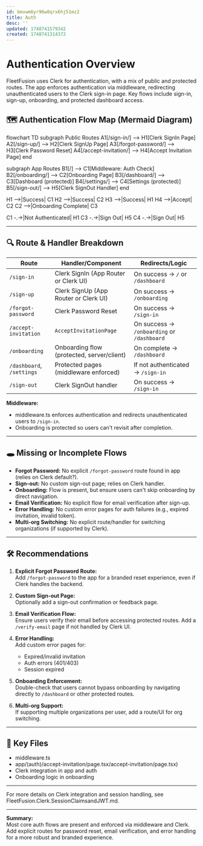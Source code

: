 ```yaml
---
id: bmvwm6yr96w8qrx6hj51mz2
title: Auth
desc: ''
updated: 1748741579342
created: 1748741314372
---
```


# Authentication Overview
FleetFusion uses Clerk for authentication, with a mix of public and protected routes. The app enforces authentication via middleware, redirecting unauthenticated users to the Clerk sign-in page. Key flows include sign-in, sign-up, onboarding, and protected dashboard access.

## 🗺️ Authentication Flow Map (Mermaid Diagram)

flowchart TD
  subgraph Public Routes
    A1[/sign-in/] --> H1[Clerk SignIn Page]
    A2[/sign-up/] --> H2[Clerk SignUp Page]
    A3[/forgot-password/] --> H3[Clerk Password Reset]
    A4[/accept-invitation/] --> H4[Accept Invitation Page]
  end

  subgraph App Routes
    B1[/] --> C1[Middleware: Auth Check]
    B2[/onboarding/] --> C2[Onboarding Page]
    B3[/dashboard/] --> C3[Dashboard (protected)]
    B4[/settings/] --> C4[Settings (protected)]
    B5[/sign-out/] --> H5[Clerk SignOut Handler]
  end

  H1 -->|Success| C1
  H2 -->|Success| C2
  H3 -->|Success| H1
  H4 -->|Accept| C2
  C2 -->|Onboarding Complete| C3

  C1 -.->|Not Authenticated| H1
  C3 -.->|Sign Out| H5
  C4 -.->|Sign Out| H5


---

## 🔍 Route & Handler Breakdown

| Route                        | Handler/Component                                  | Redirects/Logic                                      |
|------------------------------|----------------------------------------------------|------------------------------------------------------|
| `/sign-in`                   | Clerk SignIn (App Router or Clerk UI)              | On success → `/` or `/dashboard`                     |
| `/sign-up`                   | Clerk SignUp (App Router or Clerk UI)              | On success → `/onboarding`                           |
| `/forgot-password`           | Clerk Password Reset                               | On success → `/sign-in`                              |
| `/accept-invitation`         | `AcceptInvitationPage` | On success → `/onboarding` or `/dashboard`           |
| `/onboarding`                | Onboarding flow (protected, server/client)         | On complete → `/dashboard`                           |
| `/dashboard`, `/settings`    | Protected pages (middleware enforced)              | If not authenticated → `/sign-in`                    |
| `/sign-out`                  | Clerk SignOut handler                              | On success → `/sign-in`                              |

**Middleware:**  
- middleware.ts enforces authentication and redirects unauthenticated users to `/sign-in`.
- Onboarding is protected so users can't revisit after completion.

---

## 🕳️ Missing or Incomplete Flows

- **Forgot Password:** No explicit `/forgot-password` route found in app (relies on Clerk default?).
- **Sign-out:** No custom sign-out page; relies on Clerk handler.
- **Onboarding:** Flow is present, but ensure users can't skip onboarding by direct navigation.
- **Email Verification:** No explicit flow for email verification after sign-up.
- **Error Handling:** No custom error pages for auth failures (e.g., expired invitation, invalid token).
- **Multi-org Switching:** No explicit route/handler for switching organizations (if supported by Clerk).

---

## 🛠️ Recommendations

1. **Explicit Forgot Password Route:**  
   Add `/forgot-password` to the app for a branded reset experience, even if Clerk handles the backend.

2. **Custom Sign-out Page:**  
   Optionally add a sign-out confirmation or feedback page.

3. **Email Verification Flow:**  
   Ensure users verify their email before accessing protected routes. Add a `/verify-email` page if not handled by Clerk UI.

4. **Error Handling:**  
   Add custom error pages for:
   - Expired/invalid invitation
   - Auth errors (401/403)
   - Session expired

5. **Onboarding Enforcement:**  
   Double-check that users cannot bypass onboarding by navigating directly to `/dashboard` or other protected routes.

6. **Multi-org Support:**  
   If supporting multiple organizations per user, add a route/UI for org switching.

---

## 📂 Key Files

- middleware.ts
- app/(auth)/accept-invitation/page.tsx/accept-invitation/page.tsx)
- Clerk integration in app and auth
- Onboarding logic in onboarding

---

For more details on Clerk integration and session handling, see FleetFusion.Clerk.SessionClaimsandJWT.md.

---

**Summary:**  
Most core auth flows are present and enforced via middleware and Clerk. Add explicit routes for password reset, email verification, and error handling for a more robust and branded experience.